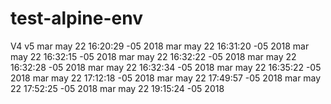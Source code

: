 # test-alpine-env
V4
v5
mar may 22 16:20:29 -05 2018
mar may 22 16:31:20 -05 2018
mar may 22 16:32:15 -05 2018
mar may 22 16:32:22 -05 2018
mar may 22 16:32:28 -05 2018
mar may 22 16:32:34 -05 2018
mar may 22 16:35:22 -05 2018
mar may 22 17:12:18 -05 2018
mar may 22 17:49:57 -05 2018
mar may 22 17:52:25 -05 2018
mar may 22 19:15:24 -05 2018

